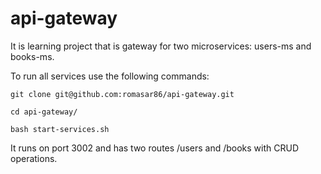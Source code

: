 # api-gateway

It is learning project that is gateway for two microservices: users-ms and books-ms.

To run all services use the following commands:
```
git clone git@github.com:romasar86/api-gateway.git

cd api-gateway/

bash start-services.sh
```

It runs on port 3002 and has two routes /users and /books with CRUD operations.
